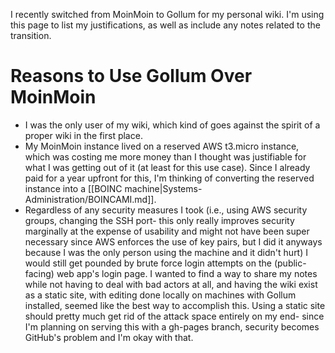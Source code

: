 I recently switched from MoinMoin to Gollum for my personal wiki.  I'm using this page to list my justifications, as well as include any notes related to the transition.

# Reasons to Use Gollum Over MoinMoin

 * I was the only user of my wiki, which kind of goes against the spirit of a proper wiki in the first place.
 * My MoinMoin instance lived on a reserved AWS t3.micro instance, which was costing me more money than I thought was justifiable for what I was getting out of it (at least for this use case).  Since I already paid for a year upfront for this, I'm thinking of converting the reserved instance into a [[BOINC machine|Systems-Administration/BOINCAMI.md]].
 * Regardless of any security measures I took (i.e., using AWS security groups, changing the SSH port- this only really improves security marginally at the expense of usability and might not have been super necessary since AWS enforces the use of key pairs, but I did it anyways because I was the only person using the machine and it didn't hurt) I would still get pounded by brute force login attempts on the (public-facing) web app's login page.  I wanted to find a way to share my notes while not having to deal with bad actors at all, and having the wiki exist as a static site, with editing done locally on machines with Gollum installed, seemed like the best way to accomplish this.  Using a static site should pretty much get rid of the attack space entirely on my end- since I'm planning on serving this with a gh-pages branch, security becomes GitHub's problem and I'm okay with that.
